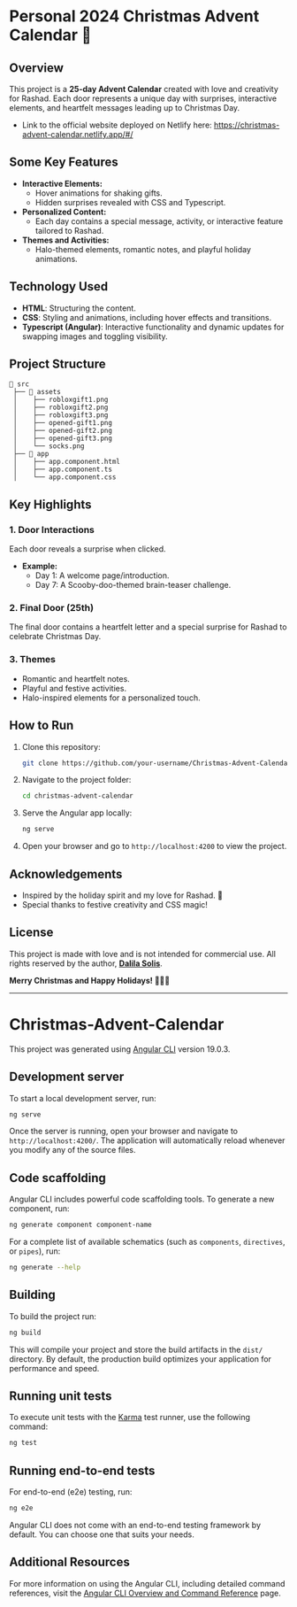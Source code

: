 # Personal 2024 Christmas Advent Calendar 🎄

## Overview
This project is a **25-day Advent Calendar** created with love and creativity for Rashad. Each door represents a unique day with surprises, interactive elements, and heartfelt messages leading up to Christmas Day. 
- Link to the official website deployed on Netlify here: https://christmas-advent-calendar.netlify.app/#/

## Some Key Features
- **Interactive Elements:**
  - Hover animations for shaking gifts.
  - Hidden surprises revealed with CSS and Typescript.
- **Personalized Content:**
  - Each day contains a special message, activity, or interactive feature tailored to Rashad.
- **Themes and Activities:**
  - Halo-themed elements, romantic notes, and playful holiday animations.

## Technology Used
- **HTML**: Structuring the content.
- **CSS**: Styling and animations, including hover effects and transitions.
- **Typescript (Angular)**: Interactive functionality and dynamic updates for swapping images and toggling visibility.

## Project Structure
```
📂 src
 ├── 📁 assets
 │    ├── robloxgift1.png
 │    ├── robloxgift2.png
 │    ├── robloxgift3.png
 │    ├── opened-gift1.png
 │    ├── opened-gift2.png
 │    ├── opened-gift3.png
 │    └── socks.png
 ├── 📁 app
 │    ├── app.component.html
 │    ├── app.component.ts
 │    └── app.component.css
```

## Key Highlights
### **1. Door Interactions**
Each door reveals a surprise when clicked.
- **Example:**
  - Day 1: A welcome page/introduction.
  - Day 7: A Scooby-doo-themed brain-teaser challenge.

### **2. Final Door (25th)**
The final door contains a heartfelt letter and a special surprise for Rashad to celebrate Christmas Day.

### **3. Themes**
- Romantic and heartfelt notes.
- Playful and festive activities.
- Halo-inspired elements for a personalized touch.

## How to Run
1. Clone this repository:
   ```bash
   git clone https://github.com/your-username/Christmas-Advent-Calendar.git
   ```
2. Navigate to the project folder:
   ```bash
   cd christmas-advent-calendar
   ```
3. Serve the Angular app locally:
   ```bash
   ng serve
   ```
4. Open your browser and go to `http://localhost:4200` to view the project.

## Acknowledgements
- Inspired by the holiday spirit and my love for Rashad. 🤍
- Special thanks to festive creativity and CSS magic!

## License
This project is made with love and is not intended for commercial use. All rights reserved by the author, **[Dalila Solis](https://github.com/d1solis)**.

**Merry Christmas and Happy Holidays! 🎁🎅🤍**

---

# Christmas-Advent-Calendar

This project was generated using [Angular CLI](https://github.com/angular/angular-cli) version 19.0.3.

## Development server

To start a local development server, run:

```bash
ng serve
```

Once the server is running, open your browser and navigate to `http://localhost:4200/`. The application will automatically reload whenever you modify any of the source files.

## Code scaffolding

Angular CLI includes powerful code scaffolding tools. To generate a new component, run:

```bash
ng generate component component-name
```

For a complete list of available schematics (such as `components`, `directives`, or `pipes`), run:

```bash
ng generate --help
```

## Building

To build the project run:

```bash
ng build
```

This will compile your project and store the build artifacts in the `dist/` directory. By default, the production build optimizes your application for performance and speed.

## Running unit tests

To execute unit tests with the [Karma](https://karma-runner.github.io) test runner, use the following command:

```bash
ng test
```

## Running end-to-end tests

For end-to-end (e2e) testing, run:

```bash
ng e2e
```

Angular CLI does not come with an end-to-end testing framework by default. You can choose one that suits your needs.

## Additional Resources

For more information on using the Angular CLI, including detailed command references, visit the [Angular CLI Overview and Command Reference](https://angular.dev/tools/cli) page.

